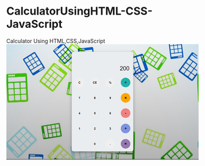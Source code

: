 # CalculatorUsingHTML-CSS-JavaScript
Calculator Using HTML,CSS,JavaScript
<img src="Sample output.PNG" width="2000" height="auto">
